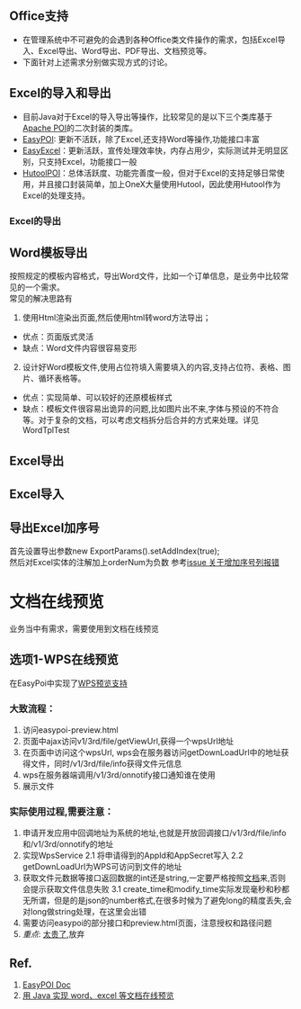 ## Office支持
* 在管理系统中不可避免的会遇到各种Office类文件操作的需求，包括Excel导入、Excel导出、Word导出、PDF导出、文档预览等。
* 下面针对上述需求分别做实现方式的讨论。

## Excel的导入和导出
* 目前Java对于Excel的导入导出等操作，比较常见的是以下三个类库基于[Apache POI](https://poi.apache.org/)的二次封装的类库。
* [EasyPOI](https://gitee.com/lemur/easypoi): 更新不活跃，除了Excel,还支持Word等操作,功能接口丰富
* [EasyExcel](https://github.com/alibaba/easyexcel)：更新活跃，宣传处理效率快，内存占用少，实际测试并无明显区别，只支持Excel，功能接口一般
* [HutoolPOI](https://doc.hutool.cn/pages/poi/)：总体活跃度、功能完善度一般，但对于Excel的支持足够日常使用，并且接口封装简单，加上OneX大量使用Hutool，因此使用Hutool作为Excel的处理支持。

### Excel的导出


## Word模板导出
按照规定的模板内容格式，导出Word文件，比如一个订单信息，是业务中比较常见的一个需求。       
常见的解决思路有
1. 使用Html渲染出页面,然后使用html转word方法导出；   
- 优点：页面版式灵活
- 缺点：Word文件内容很容易变形

2. 设计好Word模板文件,使用占位符填入需要填入的内容,支持占位符、表格、图片、循环表格等。
- 优点：实现简单、可以较好的还原模板样式
- 缺点：模板文件很容易出诡异的问题,比如图片出不来,字体与预设的不符合等。对于复杂的文档，可以考虑文档拆分后合并的方式来处理。详见WordTplTest

## Excel导出

## Excel导入

## 导出Excel加序号
首先设置导出参数new ExportParams().setAddIndex(true);       
然后对Excel实体的注解加上orderNum为负数
参考[issue 关于增加序号列报错](https://gitee.com/lemur/easypoi/issues/I107KP?from=project-issue)

# 文档在线预览
业务当中有需求，需要使用到文档在线预览

## 选项1-WPS在线预览
在EasyPoi中实现了[WPS预览支持](http://doc.wupaas.com/docs/easypoi/easypoi-1c3ah4kmad4k1)

### 大致流程：
1. 访问easypoi-preview.html
2. 页面中ajax访问v1/3rd/file/getViewUrl,获得一个wpsUrl地址
3. 在页面中访问这个wpsUrl, wps会在服务器访问getDownLoadUrl中的地址获得文件，同时/v1/3rd/file/info获得文件元信息
4. wps在服务器端调用/v1/3rd/onnotify接口通知谁在使用
5. 展示文件

### 实际使用过程,需要注意：
1. 申请开发应用中回调地址为系统的地址,也就是开放回调接口/v1/3rd/file/info和/v1/3rd/onnotify的地址
2. 实现WpsService
   2.1 将申请得到的AppId和AppSecret写入
   2.2 getDownLoadUrl为WPS可访问到文件的地址
3. 获取文件元数据等接口返回数据的int还是string,一定要严格按照[文档](https://wwo.wps.cn/docs/server/callback-api-standard/get-file-metadata/)来,否则会提示获取文件信息失败
   3.1 create_time和modify_time实际发现毫秒和秒都无所谓，但是的是json的number格式,在很多时候为了避免long的精度丢失,会对long做string处理，在这里会出错
4. 需要访问easypoi的部分接口和preview.html页面，注意授权和路径问题
5. *重点*: [太贵了](https://wwo.wps.cn/docs/introduce/billing-instructions/billing-method/),放弃

## Ref.
1. [EasyPOI Doc](http://doc.wupaas.com/docs/easypoi/)
2. [用 Java 实现 word、excel 等文档在线预览](https://mp.weixin.qq.com/s/kIuWL_UtYw5eKKYTN1zF9Q)


